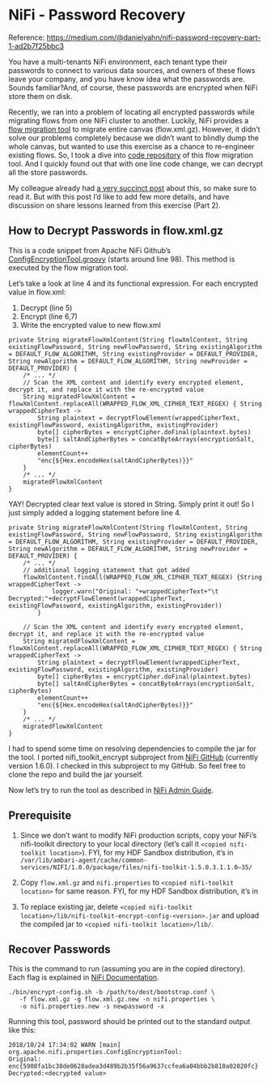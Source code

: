 # NiFi - Password Recovery

Reference: https://medium.com/@danielyahn/nifi-password-recovery-part-1-ad2b7f25bbc3

You have a multi-tenants NiFi environment, each tenant type their passwords to connect
to various data sources, and owners of these flows leave your company, and you have know
idea what the passwords are. Sounds familiar?And, of course, these passwords are encrypted
when NiFi store them on disk.



Recently, we ran into a problem of locating all encrypted passwords while migrating flows
from one NiFi cluster to another. Luckily, NiFi provides a
[flow migration tool](https://nifi.apache.org/docs/nifi-docs/html/administration-guide.html#existing-flow-migration) to migrate
entire canvas (flow.xml.gz). However, it didn’t solve our problems completely because we
didn’t want to blindly dump the whole canvas, but wanted to use this exercise as a chance
to re-engineer existing flows. So, I took a dive into
[code repository](https://github.com/apache/nifi) of this flow migration
tool. And I quickly found out that with one line code change, we can decrypt all the store
passwords.

My colleague already had
[a very succinct post](https://www.oopsmydata.com/2018/10/decrypting-nifi-passwords-one-of-great.html)
about this, so make sure to read it. But with this post I’d like to add few more details,
and have discussion on share lessons learned from this exercise (Part 2).

## How to Decrypt Passwords in flow.xml.gz

This is a code snippet from Apache NiFi Github’s
[ConfigEncryptionTool.groovy](https://github.com/apache/nifi/blob/ea9b0db2f620526c8dd0db595cf8b44c3ef835be/nifi-toolkit/nifi-toolkit-encrypt-config/src/main/groovy/org/apache/nifi/properties/ConfigEncryptionTool.groovy)
(starts around line 98). This method is executed by the flow migration tool.

Let’s take a look at line 4 and its functional expression. For each encrypted value in
flow.xml:
1. Decrypt (line 5)
2. Encrypt (line 6,7)
3. Write the encrypted value to new flow.xml

```
private String migrateFlowXmlContent(String flowXmlContent, String existingFlowPassword, String newFlowPassword, String existingAlgorithm = DEFAULT_FLOW_ALGORITHM, String existingProvider = DEFAULT_PROVIDER, String newAlgorithm = DEFAULT_FLOW_ALGORITHM, String newProvider = DEFAULT_PROVIDER) {
    /* ... */
    // Scan the XML content and identify every encrypted element, decrypt it, and replace it with the re-encrypted value
    String migratedFlowXmlContent = flowXmlContent.replaceAll(WRAPPED_FLOW_XML_CIPHER_TEXT_REGEX) { String wrappedCipherText ->
        String plaintext = decryptFlowElement(wrappedCipherText, existingFlowPassword, existingAlgorithm, existingProvider)
        byte[] cipherBytes = encryptCipher.doFinal(plaintext.bytes)
        byte[] saltAndCipherBytes = concatByteArrays(encryptionSalt, cipherBytes)
        elementCount++
        "enc{${Hex.encodeHex(saltAndCipherBytes)}}"
    }
    /* ... */
    migratedFlowXmlContent
}
```

YAY! Decrypted clear text value is stored in String. Simply print it out! So I just simply
added a logging statement before line 4.

```
private String migrateFlowXmlContent(String flowXmlContent, String existingFlowPassword, String newFlowPassword, String existingAlgorithm = DEFAULT_FLOW_ALGORITHM, String existingProvider = DEFAULT_PROVIDER, String newAlgorithm = DEFAULT_FLOW_ALGORITHM, String newProvider = DEFAULT_PROVIDER) {
    /* ... */
    // additional logging statement that got added
    flowXmlContent.findAll(WRAPPED_FLOW_XML_CIPHER_TEXT_REGEX) {String wrappedCipherText ->
            logger.warn("Original: "+wrappedCipherText+"\t Decrypted:"+decryptFlowElement(wrappedCipherText, existingFlowPassword, existingAlgorithm, existingProvider))
        }
    
    // Scan the XML content and identify every encrypted element, decrypt it, and replace it with the re-encrypted value
    String migratedFlowXmlContent = flowXmlContent.replaceAll(WRAPPED_FLOW_XML_CIPHER_TEXT_REGEX) { String wrappedCipherText ->
        String plaintext = decryptFlowElement(wrappedCipherText, existingFlowPassword, existingAlgorithm, existingProvider)
        byte[] cipherBytes = encryptCipher.doFinal(plaintext.bytes)
        byte[] saltAndCipherBytes = concatByteArrays(encryptionSalt, cipherBytes)
        elementCount++
        "enc{${Hex.encodeHex(saltAndCipherBytes)}}"
    }
    /* ... */
    migratedFlowXmlContent
}
```

I had to spend some time on resolving dependencies to compile the jar for the tool.
I ported nifi_toolkit_encrypt subproject from [NiFi GitHub](https://github.com/apache/nifi)
(currently version 1.6.0). I checked in this subproject to my GitHub. So feel free to clone
the repo and build the jar yourself.

Now let’s try to run the tool as described in [NiFi Admin Guide](https://nifi.apache.org/docs/nifi-docs/html/administration-guide.html#encrypt-config_tool).

## Prerequisite

1. Since we don’t want to modify NiFi production scripts, copy your NiFi’s nifi-toolkit
directory to your local directory (let’s call it ```<copied nifi-toolkit location>```).
FYI, for my HDF Sandbox distribution, it’s in
```/var/lib/ambari-agent/cache/common-services/NIFI/1.0.0/package/files/nifi-toolkit-1.5.0.3.1.1.0–35/```

2. Copy ```flow.xml.gz``` and ```nifi.properties``` to ```<copied nifi-toolkit location>```
for same reason. FYI, for my HDF Sandbox distribution, it’s in

3. To replace existing jar, delete ```<copied nifi-toolkit location>/lib/nifi-toolkit-encrypt-config-<version>.jar```
and upload the compiled jar to ```<copied nifi-toolkit location>/lib/```.

## Recover Passwords

This is the command to run (assuming you are in the copied directory). Each flag is
explained in [NiFi Documentation](https://nifi.apache.org/docs/nifi-docs/html/administration-guide.html#encrypt-config_tool).

```
./bin/encrypt-config.sh -b /path/to/dest/bootstrap.conf \
   -f flow.xml.gz -g flow.xml.gz.new -n nifi.properties \
   -o nifi.properties.new -s newpassword -x
```

Running this tool, password should be printed out to the standard output like this:

```
2018/10/24 17:34:02 WARN [main] org.apache.nifi.properties.ConfigEncryptionTool:
Original: enc{5908fa1bc38de0628adea3d489b2b35f56a9637ccfea6a04bbb2b810a02020fc}
Decrypted:<decrypted value>
```

